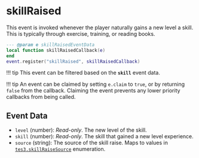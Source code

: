# skillRaised

This event is invoked whenever the player naturally gains a new level a skill. This is typically through exercise, training, or reading books.

```lua
--- @param e skillRaisedEventData
local function skillRaisedCallback(e)
end
event.register("skillRaised", skillRaisedCallback)
```

!!! tip
	This event can be filtered based on the **`skill`** event data.

!!! tip
	An event can be claimed by setting `e.claim` to `true`, or by returning `false` from the callback. Claiming the event prevents any lower priority callbacks from being called.

## Event Data

* `level` (number): *Read-only*. The new level of the skill.
* `skill` (number): *Read-only*. The skill that gained a new level experience.
* `source` (string): The source of the skill raise. Maps to values in [`tes3.skillRaiseSource`](https://mwse.github.io/MWSE/references/skill-raise-sources/) enumeration.

